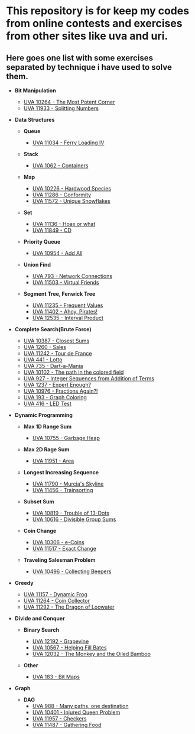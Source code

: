 # This repository is for keep my codes from online contests and exercises from other sites like uva and uri.

## Here goes one list with some exercises separated by technique i have used to solve them.

*   **Bit Manipulation**

    * [UVA 10264 - The Most Potent Corner](https://uva.onlinejudge.org/external/102/10264.pdf)
    * [UVA 11933 - Splitting Numbers](https://uva.onlinejudge.org/external/119/11933.pdf)
    
*   **Data Structures**

    * **Queue**
    
        * [UVA 11034 - Ferry Loading IV](https://uva.onlinejudge.org/external/110/11034.pdf)

    * **Stack**

        * [UVA 1062 - Containers](https://uva.onlinejudge.org/external/10/1062.pdf)
    
    * **Map**

        * [UVA 10226 - Hardwood Species](https://uva.onlinejudge.org/external/102/10226.pdf)
        * [UVA 11286 - Conformity](https://uva.onlinejudge.org/external/112/11286.pdf)
        * [UVA 11572 - Unique Snowflakes](https://uva.onlinejudge.org/external/115/11572.pdf)

    * **Set**

        * [UVA 11136 - Hoax or what](https://uva.onlinejudge.org/external/111/11136.pdf)
        * [UVA 11849 - CD](https://uva.onlinejudge.org/external/118/11849.pdf)

    * **Priority Queue**

        * [UVA 10954 - Add All](https://uva.onlinejudge.org/external/109/10954.pdf)

    * **Union Find**

        * [UVA 793 - Network Connections](https://uva.onlinejudge.org/external/7/793.pdf)
        * [UVA 11503 - Virtual Friends](https://uva.onlinejudge.org/external/115/11503.pdf)

    * **Segment Tree, Fenwick Tree**

        * [UVA 11235 - Frequent Values](https://uva.onlinejudge.org/external/112/11235.pdf)
        * [UVA 11402 - Ahoy, Pirates!](https://uva.onlinejudge.org/external/114/11402.pdf)
        * [UVA 12535 - Interval Product](https://uva.onlinejudge.org/external/125/12532.pdf)

* **Complete Search(Brute Force)**

    * [UVA 10387 - Closest Sums](https://uva.onlinejudge.org/external/104/10487.pdf)
    * [UVA 1260 - Sales](https://uva.onlinejudge.org/external/12/1260.pdf)
    * [UVA 11242 - Tour de France](https://uva.onlinejudge.org/external/112/11242.pdf)
    * [UVA 441 - Lotto](https://uva.onlinejudge.org/external/4/441.pdf)
    * [UVA 735 - Dart-a-Mania](https://uva.onlinejudge.org/external/7/735.pdf)
    * [UVA 10102 - The path in the colored field](https://uva.onlinejudge.org/external/101/10102.pdf)
    * [UVA 927 - Integer Sequences from Addition of Terms](https://uva.onlinejudge.org/external/9/927.pdf)
    * [UVA 1237 - Expert Enough?](https://uva.onlinejudge.org/external/12/1237.pdf)
    * [UVA 10976 - Fractions Again?!](https://uva.onlinejudge.org/external/109/10976.pdf)
    * [UVA 193 - Graph Coloring](https://uva.onlinejudge.org/external/1/193.pdf)
    * [UVA 416 - LED Test](https://uva.onlinejudge.org/external/4/416.pdf)

* **Dynamic Programming**
    
    * **Max 1D Range Sum**

        * [UVA 10755 - Garbage Heap](https://uva.onlinejudge.org/external/107/10755.pdf)
    
    * **Max 2D Rage Sum**

        * [UVA 11951 - Area](https://uva.onlinejudge.org/external/119/11951.pdf)

    * **Longest Increasing Sequence**

        * [UVA 11790 - Murcia's Skyline](https://uva.onlinejudge.org/index.php?option=com_onlinejudge&Itemid=8&category=24&page=show_problem&problem=2890)
        * [UVA 11456 - Trainsorting](https://uva.onlinejudge.org/index.php?option=com_onlinejudge&Itemid=8&category=24&page=show_problem&problem=2451)

    * **Subset Sum**

        * [UVA 10819 - Trouble of 13-Dots](https://uva.onlinejudge.org/external/108/10819.pdf)
        * [UVA 10616 - Divisible Group Sums](https://uva.onlinejudge.org/external/106/10616.pdf)

    * **Coin Change**

        * [UVA 10306 - e-Coins](https://uva.onlinejudge.org/index.php?option=com_onlinejudge&Itemid=8&page=problem_stats&problemid=1247&category=24)
        * [UVA 11517 - Exact Change](https://uva.onlinejudge.org/external/115/11517.pdf)

    * **Traveling Salesman Problem**

        * [UVA 10496 - Collecting Beepers](https://uva.onlinejudge.org/external/104/10496.pdf)

* **Greedy**

    * [UVA 11157 - Dynamic Frog](https://uva.onlinejudge.org/external/111/11157.pdf)
    * [UVA 11264 - Coin Collector](https://uva.onlinejudge.org/external/112/11264.pdf)
    * [UVA 11292 - The Dragon of Loowater](https://uva.onlinejudge.org/external/112/11292.pdf)

* **Divide and Conquer**

    * **Binary Search**

        * [UVA 12192 - Grapevine](https://uva.onlinejudge.org/external/121/12192.pdf)
        * [UVA 10567 - Helping Fill Bates](https://uva.onlinejudge.org/external/105/10567.pdf)
        * [UVA 12032 - The Monkey and the Oiled Bamboo](https://uva.onlinejudge.org/external/120/12032.pdf)
    
    * **Other**

        * [UVA 183 - Bit Maps](https://uva.onlinejudge.org/external/1/183.pdf)
    
* **Graph**

    * **DAG**
        * [UVA 988 - Many paths, one destination](https://uva.onlinejudge.org/external/9/988.pdf)
        * [UVA 10401 - Injured Queen Problem](https://uva.onlinejudge.org/external/104/10401.pdf)
        * [UVA 11957 - Checkers](https://uva.onlinejudge.org/external/119/11957.pdf)
        * [UVA 11487 - Gathering Food](https://uva.onlinejudge.org/external/114/11487.pdf)